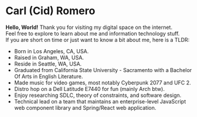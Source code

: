 # Carl (Cid) Romero

**Hello, World!**
Thank you for visiting my digital space on the internet.<br>
Feel free to explore to learn about me and information technology stuff.<br>
If you are short on time or just want to know a bit about me, here is a TLDR:

- Born in Los Angeles, CA, USA.
- Raised in Graham, WA, USA.
- Reside in Seattle, WA, USA.
- Graduated from California State University - Sacramento with a Bachelor Of Arts in English Literature.
- Made music for video games, most notably Cyberpunk 2077 and UFC 2.
- Distro hop on a Dell Latitude E7440 for fun (mainly Arch btw).
- Enjoy researching SDLC, theory of constraints, and software design.
- Technical lead on a team that maintains an enterprise-level JavaScript web component library and Spring/React web application.

